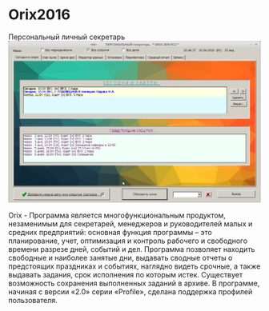 # Orix2016
Персональный личный секретарь
![Screenshot](screenshot.png)

Orix - Программа является многофункциональным продуктом, незаменимым для секретарей, менеджеров и руководителей малых и средних предприятий: основная функция программы – это планирование, учет, оптимизация и контроль рабочего и свободного времени разрезе дней, событий и дел. Программа позволяет находить свободные и наиболее занятые дни, выдавать сводные отчеты о предстоящих праздниках и событиях, наглядно видеть срочные, а также выдавать задания, срок исполнения по которым истек. Существует возможность сохранения выполненных заданий в архиве.
В программе, начиная с версии «2.0» серии «Profile», сделана поддержка профилей пользователя.
